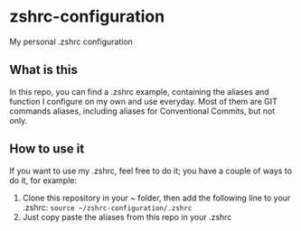 # zshrc-configuration

My personal .zshrc configuration

## What is this

In this repo, you can find a .zshrc example, containing the aliases and function I configure on my own and use everyday.
Most of them are GIT commands aliases, including aliases for Conventional Commits, but not only.

## How to use it

If you want to use my .zshrc, feel free to do it; you have a couple of ways to do it, for example:

1. Clone this repository in your ~ folder, then add the following line to your .zshrc: `source ~/zshrc-configuration/.zshrc`
2. Just copy paste the aliases from this repo in your .zshrc
